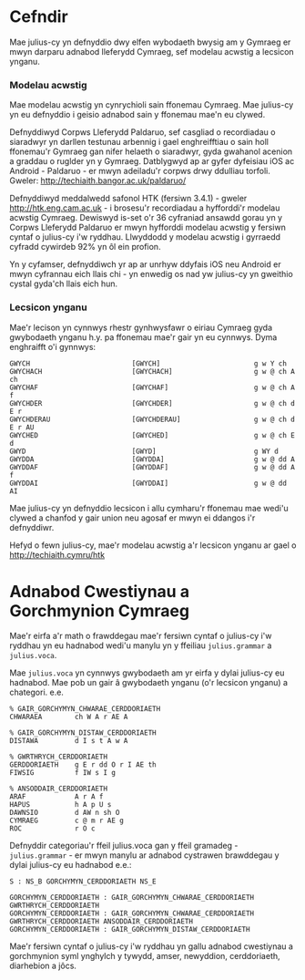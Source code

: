 # Cefndir 

Mae julius-cy yn defnyddio dwy elfen wybodaeth bwysig am y Gymraeg er mwyn darparu adnabod lleferydd Cymraeg, sef modelau acwstig a lecsicon ynganu.

### Modelau acwstig 
Mae modelau acwstig yn cynrychioli sain ffonemau Cymraeg. Mae julius-cy yn eu defnyddio i geisio adnabod sain y ffonemau mae'n eu clywed.

Defnyddiwyd Corpws Lleferydd Paldaruo, sef casgliad o recordiadau o siaradwyr yn darllen testunau arbennig i gael enghreifftiau o sain holl ffonemau'r Gymraeg gan nifer helaeth o siaradwyr, gyda gwahanol acenion a graddau o ruglder yn y Gymraeg. Datblygwyd ap ar gyfer dyfeisiau iOS ac Android - Paldaruo - er mwyn adeiladu'r corpws drwy ddulliau torfoli. Gweler: http://techiaith.bangor.ac.uk/paldaruo/

Defnyddiwyd meddalwedd safonol HTK (fersiwn 3.4.1) - gweler http://htk.eng.cam.ac.uk - i brosesu'r recordiadau a hyfforddi'r modelau acwstig Cymraeg. Dewiswyd is-set o'r 36 cyfraniad ansawdd gorau yn y Corpws Lleferydd Paldaruo er mwyn hyfforddi modelau acwstig y fersiwn cyntaf o julius-cy i'w ryddhau. Llwyddodd y modelau acwstig i gyrraedd cyfradd cywirdeb 92% yn ôl ein profion. 

Yn y cyfamser, defnyddiwch yr ap ar unrhyw ddyfais iOS neu Android er mwyn cyfrannau eich llais chi - yn enwedig os nad yw julius-cy yn gweithio cystal gyda'ch llais eich hun. 

### Lecsicon ynganu
Mae'r lecison yn cynnwys rhestr gynhwysfawr o eiriau Cymraeg gyda gwybodaeth ynganu h.y. pa ffonemau mae'r gair yn eu cynnwys.  Dyma enghraifft o'i gynnwys:

```
GWYCH                         [GWYCH]                       g w Y ch                      
GWYCHACH                      [GWYCHACH]                    g w @ ch A ch                 
GWYCHAF                       [GWYCHAF]                     g w @ ch A f                  
GWYCHDER                      [GWYCHDER]                    g w @ ch d E r                
GWYCHDERAU                    [GWYCHDERAU]                  g w @ ch d E r AU             
GWYCHED                       [GWYCHED]                     g w @ ch E d                  
GWYD                          [GWYD]                        g WY d                        
GWYDDA                        [GWYDDA]                      g w @ dd A                    
GWYDDAF                       [GWYDDAF]                     g w @ dd A f                  
GWYDDAI                       [GWYDDAI]                     g w @ dd AI      
```

Mae julius-cy yn defnyddio lecsicon i allu cymharu'r ffonemau mae wedi'u clywed a chanfod y gair union neu agosaf er mwyn ei ddangos i'r defnyddiwr. 

Hefyd o fewn julius-cy, mae'r modelau acwstig a'r lecsicon ynganu ar gael o http://techiaith.cymru/htk


# Adnabod Cwestiynau a Gorchmynion Cymraeg

Mae'r eirfa a'r math o frawddegau mae'r fersiwn cyntaf o julius-cy i'w ryddhau yn eu hadnabod wedi'u manylu yn y ffeiliau `julius.grammar` a `julius.voca`.

Mae `julius.voca` yn cynnwys gwybodaeth am yr eirfa y dylai julius-cy eu hadnabod. Mae pob un gair â gwybodaeth ynganu (o'r lecsicon ynganu) a chategori. e.e. 

```
% GAIR_GORCHYMYN_CHWARAE_CERDDORIAETH
CHWARAEA        ch W A r AE A

% GAIR_GORCHYMYN_DISTAW_CERDDORIAETH
DISTAWA         d I s t A w A 

% GWRTHRYCH_CERDDORIAETH
GERDDORIAETH    g E r dd O r I AE th
FIWSIG          f IW s I g

% ANSODDAIR_CERDDORIAETH
ARAF            A r A f
HAPUS           h A p U s
DAWNSIO         d AW n sh O
CYMRAEG         c @ m r AE g
ROC             r O c   
```

Defnyddir categoriau'r ffeil julius.voca gan y ffeil gramadeg - `julius.grammar` - er mwyn manylu ar adnabod cystrawen brawddegau y dylai julius-cy eu hadnabod e.e.:

```
S : NS_B GORCHYMYN_CERDDORIAETH NS_E

GORCHYMYN_CERDDORIAETH : GAIR_GORCHYMYN_CHWARAE_CERDDORIAETH GWRTHRYCH_CERDDORIAETH
GORCHYMYN_CERDDORIAETH : GAIR_GORCHYMYN_CHWARAE_CERDDORIAETH GWRTHRYCH_CERDDORIAETH ANSODDAIR_CERDDORIAETH
GORCHYMYN_CERDDORIAETH : GAIR_GORCHYMYN_DISTAW_CERDDORIAETH
```

Mae'r fersiwn cyntaf o julius-cy i'w ryddhau yn gallu adnabod cwestiynau a gorchmynion syml ynghylch y tywydd, amser, newyddion, cerddoriaeth, diarhebion a jôcs.

